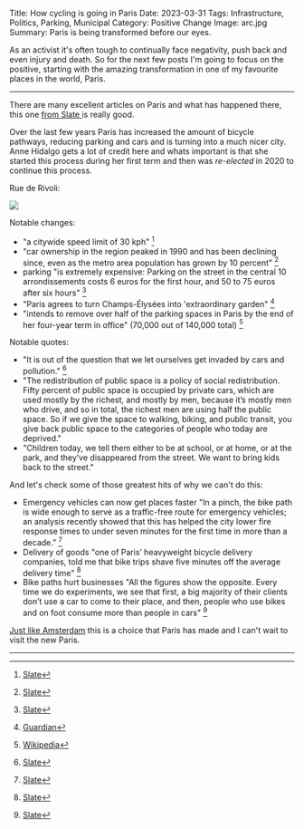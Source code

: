 Title: How cycling is going in Paris
Date: 2023-03-31
Tags: Infrastructure, Politics, Parking, Municipal
Category: Positive Change
Image: arc.jpg
Summary: Paris is being transformed before our eyes.

As an activist it's often tough to continually face negativity, push back and even injury and death. So for the next few posts I'm going to focus on the positive, starting with the amazing transformation in one of my favourite places in the world, Paris.

---

There are many excellent articles on Paris and what has happened there, this one [from Slate ](https://slate.com/business/2023/03/paris-car-ban-bikes-cycling-history-france.html) is really good.

Over the last few years Paris has increased the amount of bicycle pathways, reducing parking and cars and is turning into a much nicer city. Anne Hidalgo gets a lot of credit here and whats important is that she started this process during her first term and then was *re-elected* in 2020 to continue this process.

Rue de Rivoli:

<img src="https://compote.slate.com/images/d24a8365-441c-40ca-af8d-d3ca5a32c78d.jpeg?crop=3120%2C1040%2Cx0%2Cy0&width=1600">

Notable changes:
 
* "a citywide speed limit of 30 kph" [^1]
* "car ownership in the region peaked in 1990 and has been declining since, even as the metro area population has grown by 10 percent" [^1]
* parking "is extremely expensive: Parking on the street in the central 10 arrondissements costs 6 euros for the first hour, and 50 to 75 euros after six hours" [^1]
* "Paris agrees to turn Champs-Élysées into 'extraordinary garden" [^2]
* "intends to remove over half of the parking spaces in Paris by the end of her four-year term in office" (70,000 out of 140,000 total) [^3]

Notable quotes:

* "It is out of the question that we let ourselves get invaded by cars and pollution." [^1]
* "The redistribution of public space is a policy of social redistribution. Fifty percent of public space is occupied by private cars, which are used mostly by the richest, and mostly by men, because it’s mostly men who drive, and so in total, the richest men are using half the public space. So if we give the space to walking, biking, and public transit, you give back public space to the categories of people who today are deprived."
* "Children today, we tell them either to be at school, or at home, or at the park, and they’ve disappeared from the street. We want to bring kids back to the street."

And let's check some of those greatest hits of why we can't do this:

* Emergency vehicles can now get places faster "In a pinch, the bike path is wide enough to serve as a traffic-free route for emergency vehicles; an analysis recently showed that this has helped the city lower fire response times to under seven minutes for the first time in more than a decade." [^1]
* Delivery of goods "one of Paris’ heavyweight bicycle delivery companies, told me that bike trips shave five minutes off the average delivery time" [^1]
* Bike paths hurt businesses "All the figures show the opposite. Every time we do experiments, we see that first, a big majority of their clients don’t use a car to come to their place, and then, people who use bikes and on foot consume more than people in cars" [^4]

[Just like Amsterdam](https://beyondcars.ca/we-arent-amsterdam.html) this is a choice that Paris has made and I can't wait to visit the new Paris.

---

[^1]: [Slate](https://slate.com/business/2023/03/paris-car-ban-bikes-cycling-history-france.html)
[^2]: [Guardian](https://www.theguardian.com/world/2021/jan/10/)
[^3]: [Wikipedia](https://en.wikipedia.org/wiki/Anne_Hidalgo)
[^4]: [Slate](https://slate.com/business/2021/09/paris-cars-bicycles-walking-david-belliard-anne-hidalgo.html)